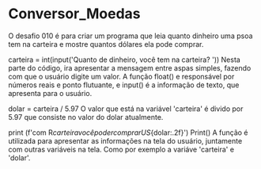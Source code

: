 # Conversor_Moedas

O desafio 010 é para criar um programa que leia quanto dinheiro uma psoa tem na carteira e mostre quantos dólares ela pode comprar. 

carteira = int(input('Quanto de dinheiro, você tem na carteira? '))  Nesta parte do código, ira apresentar a mensagem entre aspas simples, fazendo com que o usuário digite um valor. A função float() e responsável por números reais e ponto flutuante, e input() é a informação de texto, que apresenta para o usuário.

dolar = carteira / 5.97  O valor que está na variável 'carteira' é divido por 5.97 que consiste no valor do dolar atualmente. 

print (f'com R${carteira} você poder comprar US${dolar:.2f}')  Print() A função é utilizada para apresentar as informações na tela do usuário, juntamente com outras variáveis na tela. Como por exemplo a variáve 'carteira' e 'dolar'. 
